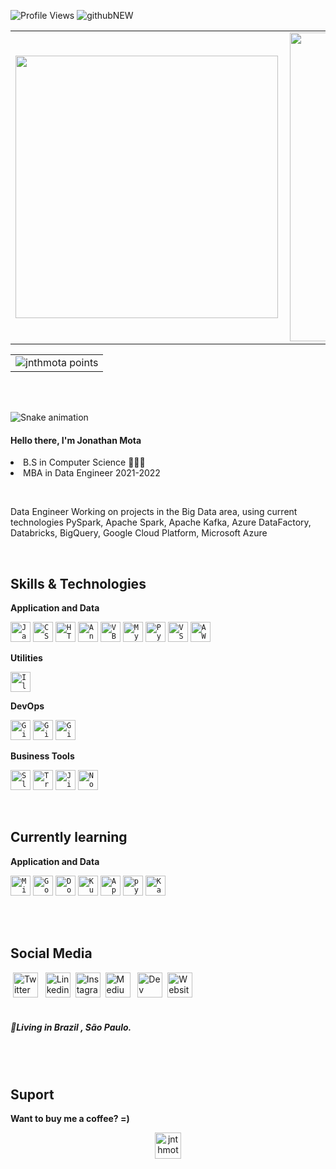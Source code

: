 ![Profile Views](https://komarev.com/ghpvc/?username=jnthmota&style=plastic&color=yellow)
![githubNEW](https://user-images.githubusercontent.com/21012174/95126451-e7921c80-072c-11eb-943a-d6e8fac4a010.jpg)
<center>
<table>
  <tr>
      <td><img width="420px" align="left" src="https://github-readme-stats.vercel.app/api/top-langs/?username=jnthmota&langs_count=09&layout=compact&theme=onedark" /></td>
      <td><img width="494px" align="left" src="https://github-readme-stats.vercel.app/api?username=jnthmota&theme=onedark&show_icons=true&count_private=true&include_all_commits=true" /></td>
  </tr>
</table>
  <table>
      <tr>
        <td><img src="https://github-profile-trophy.vercel.app/?username=jnthmota&theme=onedark&margin-w=53" alt="jnthmota points"/> </td>
      </tr>
  </table>
</center>
<br /> <!-- &hide=html-->
<br /> <!-- &hide=html-->

<!--![Snake animation](https://github.com/jnthmota/jnthmota/blob/output/github-contribution-grid-snake.gif)-->

![Snake animation](https://github.com/jnthmota/jnthmota/blob/output/dist/github-contribution-grid-snake.svg)

<h4 align="left">
  Hello there, I'm Jonathan Mota 
</h4>
<p align="left">
 <li>B.S in Computer Science 👨🏽‍💻</li>
 <li>MBA in Data Engineer 2021-2022</li> </p>
 <br/>
  <p>Data Engineer Working on projects in the Big Data area, using current technologies PySpark, Apache Spark, Apache Kafka, Azure DataFactory, Databricks, BigQuery,  Google Cloud Platform, Microsoft Azure </p>
     
<br/>


## Skills & Technologies

**Application and Data**

<code><img height="32" src="https://user-images.githubusercontent.com/21012174/105645802-d3f4f800-5e7a-11eb-844d-2a15ac0eae2b.png" alt="Javascript"/></code>
<code><img height="32" src="https://user-images.githubusercontent.com/21012174/105645799-cfc8da80-5e7a-11eb-8e40-498ef129dd8c.png" alt="CSS"/></code>
<code><img height="32" src="https://user-images.githubusercontent.com/21012174/105645800-d1929e00-5e7a-11eb-8563-28fc75b5ab6a.png" alt="HTML5"/></code>
<code><img height="32" src="https://user-images.githubusercontent.com/21012174/105645796-ca6b9000-5e7a-11eb-9989-54eab04744e5.png" alt="Angular"/></code>
<code><img height="32" src="https://user-images.githubusercontent.com/21012174/105645795-c93a6300-5e7a-11eb-8d23-afff89876975.png" alt="VBA"/></code>
<code><img height="32" src="https://user-images.githubusercontent.com/21012174/105645805-d6efe880-5e7a-11eb-8a2b-5dde40b0bed6.png" alt="MySQL"/></code>
<code><img height="32" src="https://user-images.githubusercontent.com/21012174/105645809-d8b9ac00-5e7a-11eb-87ae-bfd21379baa3.png" alt="Python"/></code>
<code><img height="32" src="https://user-images.githubusercontent.com/21012174/105646478-f9840080-5e7e-11eb-8e26-a7be1a6f1eb6.png" alt="VSCode"/></code>
<code><img height="32" src="https://user-images.githubusercontent.com/21012174/105646482-fc7ef100-5e7e-11eb-94d7-d43de3e6aaae.png" alt="AWS"/></code>

**Utilities**

<code><img height="32" src="https://user-images.githubusercontent.com/21012174/105646485-00127800-5e7f-11eb-90c9-01abb6146f65.png" alt="Illustrator"/></code>

**DevOps**

<code><img height="32" src="https://user-images.githubusercontent.com/21012174/105646086-a315c280-5e7c-11eb-81d9-bb0519947fb8.png" alt="Github"/></code>
<code><img height="32" src="https://user-images.githubusercontent.com/21012174/113879804-47778780-9791-11eb-8123-b6b91f87f219.png" alt="Gitlab"/></code>
<code><img height="32" src="https://user-images.githubusercontent.com/21012174/105646090-a6a94980-5e7c-11eb-8392-e12a69266a0c.png" alt="Git"/></code>

**Business Tools**

<code><img height="32" src="https://user-images.githubusercontent.com/21012174/105656446-fc8fe880-5ea0-11eb-9d7b-69e813a6f67b.png" alt="Slack"/></code>
<code><img height="32" src="https://user-images.githubusercontent.com/21012174/113344608-aeb3b880-9307-11eb-931b-70b7e5bac4fd.png" alt="Trello"/></code>
<code><img height="32" src="https://user-images.githubusercontent.com/21012174/113876630-4b55da80-978e-11eb-8ff6-325ad5eadea2.png" alt="Jira-Software"/></code>
<code><img height="32" src="https://user-images.githubusercontent.com/21012174/105656449-fef24280-5ea0-11eb-94a5-77aefbce0131.png" alt="Notion"/></code>


<br/>

## Currently learning

**Application and Data**

<code><img height="32" src="https://user-images.githubusercontent.com/21012174/105645798-cc355380-5e7a-11eb-9905-d28dec70bf80.png" alt="Microsoft-Azure"/></code>
<code><img height="32" src="https://user-images.githubusercontent.com/21012174/111893927-4a2e5a80-89e5-11eb-8457-ad7a510f9e17.png" alt="Google-Cloud"/></code>
<code><img height="32" src="https://user-images.githubusercontent.com/21012174/105656444-fac62500-5ea0-11eb-88ff-1699e3e5026a.png" alt="Docker"/></code>
<code><img height="32" src="https://user-images.githubusercontent.com/21012174/112564136-75d08c80-8db9-11eb-9716-12cc4db3678e.png" alt="Kubernetes"/></code>
<code><img height="32" src="https://user-images.githubusercontent.com/21012174/112342068-b5f01c00-8ca0-11eb-8afa-722e5f55fb26.png" alt="Apache-Spark"/></code>
<code><img height="32" src="https://user-images.githubusercontent.com/21012174/105933578-748b1980-602d-11eb-8b07-a59fa7be442b.png" alt="pySpark"/></code>
<code><img height="32" src="https://user-images.githubusercontent.com/21012174/112342576-197a4980-8ca1-11eb-9caa-6990c85d63a9.png" alt="Kafka"/></code>


<br/>
<br/>

## Social Media

&nbsp;[<img src="https://user-images.githubusercontent.com/21012174/95126679-3b9d0100-072d-11eb-8887-aeb3b89fba4c.png" alt="Twitter Logo" width="40">](https://twitter.com/jnthmota) &nbsp; [<img src="https://user-images.githubusercontent.com/21012174/95126764-4fe0fe00-072d-11eb-9096-7d93cb8e8d34.png" alt="Linkedin Logo" width="40">](https://www.linkedin.com/in/jnthmota/) &nbsp;[<img src="https://user-images.githubusercontent.com/21012174/95126872-7b63e880-072d-11eb-9d9a-ba9aed7fe711.png" alt="Instagram Logo" width="40">](https://www.instagram.com/jnthmota/) &nbsp;[<img src="https://user-images.githubusercontent.com/21012174/95126825-66875500-072d-11eb-893c-f6ba6841dfba.png" alt="Medium Logo" width="40">](https://medium.com/@jnthmota/) &nbsp; [<img src="https://user-images.githubusercontent.com/21012174/95126935-97678a00-072d-11eb-8e46-1090216e0fa8.png" alt="Dev Logo" width="40">](https://dev.to/jnthmota/)&nbsp; [<img src="https://user-images.githubusercontent.com/21012174/97063205-b3b05700-1574-11eb-92e8-036fda70ece9.png" alt="Website Logo" width="40">](http://motajonathan.com)
<br />
<br />
<h5 align="left">
  📍Living in  <b>Brazil</b> , <b>São Paulo</b>.
</h5>

<br />
<br />

## Suport

**Want to buy me a coffee? =)**
  <center>
  <table>
      <tr>
        <a href="https://www.buymeacoffee.com/jnthmota"><img height="42" src="https://img.buymeacoffee.com/button-api/?text=Buy me a coffee&emoji=&slug=jnthmota&button_colour=a46637&font_colour=ffffff&font_family=Comic&outline_colour=ffffff&coffee_colour=FFDD00" alt="jnthmota"></a>
      </tr>
  </table>
  </center>



